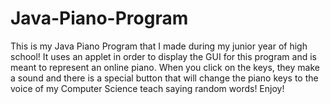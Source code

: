 # Java-Piano-Program
This is my Java Piano Program that I made during my junior year of high school! It uses an applet in order to display the GUI for this program and is meant to represent an online piano. When you click on the keys, they make a sound and there is a special button that will change the piano keys to the voice of my Computer Science teach saying random words! Enjoy!
